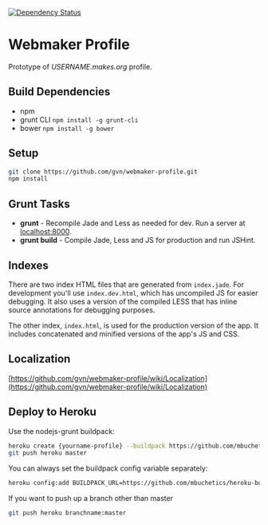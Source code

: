 [![Dependency Status](https://gemnasium.com/gvn/webmaker-profile.png)](https://gemnasium.com/gvn/webmaker-profile)

# Webmaker Profile

Prototype of *USERNAME.makes.org* profile.

## Build Dependencies

- npm
- grunt CLI `npm install -g grunt-cli`
- bower `npm install -g bower`

## Setup

```bash
git clone https://github.com/gvn/webmaker-profile.git
npm install
```

## Grunt Tasks

- **grunt** - Recompile Jade and Less as needed for dev. Run a server at [localhost:8000](http://localhost:8000).
- **grunt build** - Compile Jade, Less and JS for production and run JSHint.

## Indexes

There are two index HTML files that are generated from `index.jade`. For development you'll use `index.dev.html`, which has uncompiled JS for easier debugging. It also uses a version of the compiled LESS that has inline source annotations for debugging purposes.

The other index, `index.html`, is used for the production version of the app. It includes concatenated and minified versions of the app's JS and CSS.

## Localization

[https://github.com/gvn/webmaker-profile/wiki/Localization](https://github.com/gvn/webmaker-profile/wiki/Localization)

## Deploy to Heroku

Use the nodejs-grunt buildpack:
```bash
heroku create {yourname-profile} --buildpack https://github.com/mbuchetics/heroku-buildpack-nodejs-grunt
git push heroku master
```
You can always set the buildpack config variable separately:
```bash
heroku config:add BUILDPACK_URL=https://github.com/mbuchetics/heroku-buildpack-nodejs-grunt.git
```
If you want to push up a branch other than master
```bash
git push heroku branchname:master
```
